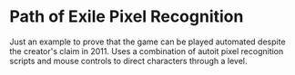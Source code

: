# Path of Exile Pixel Recognition

Just an example to prove that the game can be played automated despite the creator's claim in 2011.
Uses a combination of autoit pixel recognition scripts and mouse controls to direct characters through a level.
